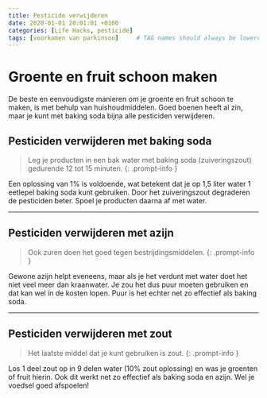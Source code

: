 ```yaml
---
title: Pesticide verwijderen
date: 2020-01-01 20:01:01 +0100
categories: [Life Hacks, pesticide]
tags: [voorkomen van parkinson]     # TAG names should always be lowercase
---
```

# Groente en fruit schoon maken
De beste en eenvoudigste manieren om je groente en fruit schoon te maken, is met behulp van huishoudmiddelen. Goed
boenen heeft al zin, maar je kunt met baking soda bijna alle pesticiden verwijderen.

## Pesticiden verwijderen met baking soda

> Leg je producten in een bak water met baking soda (zuiveringszout) gedurende 12 tot 15 minuten.
{: .prompt-info }

Een oplossing van 1% is voldoende, wat betekent dat je op
1,5 liter water 1 eetlepel baking soda kunt gebruiken. Door het zuiveringszout degraderen de pesticiden beter. Spoel je
producten daarna af met water.

***

## Pesticiden verwijderen met azijn

> Ook zuren doen het goed tegen bestrijdingsmiddelen.
{: .prompt-info }

Gewone azijn helpt eveneens, maar als je het verdunt met water doet
het niet veel meer dan kraanwater. Je zou het dus puur moeten gebruiken en dat kan wel in de kosten lopen. Puur is het
echter net zo effectief als baking soda.

***

## Pesticiden verwijderen met zout

> Het laatste middel dat je kunt gebruiken is zout.
{: .prompt-info }

Los 1 deel zout op in 9 delen water (10% zout oplossing) en was je
groenten of fruit hierin. Ook dit werkt net zo effectief als baking soda en azijn. Wel je voedsel goed afspoelen! 
